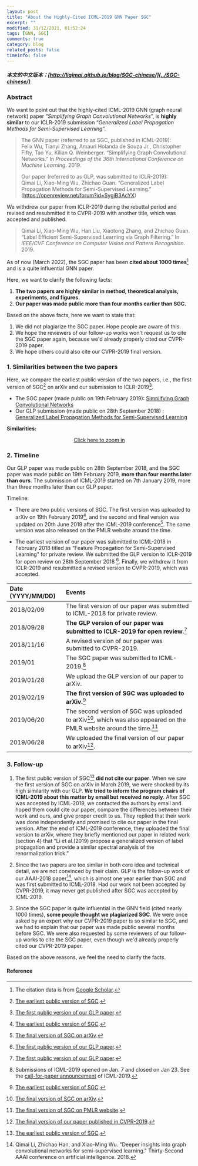 ```yaml
---
layout: post
title: "About the Highly-Cited ICML-2019 GNN Paper SGC"
excerpt: ""
modified: 31/12/2021, 01:52:24
tags: [GNN, SGC]
comments: true
category: blog
related_posts: false
timeinfo: false
---
```


##### 本文的中文版本：[http://liqimai.github.io/blog/SGC-chinese/](../SGC-chinese/)

### Abstract

We want to point out that the highly-cited ICML-2019 GNN (graph neural network) paper “<i>Simplifying Graph Convolutional Networks</i>”, is **highly similar** to our ICLR-2019 submission “<i>Generalized Label Propagation Methods for Semi-Supervised Learning</i>”.

> The GNN paper (referred to as SGC, published in ICML-2019): <br/>
> Felix Wu, Tianyi Zhang, Amauri Holanda de Souza Jr., Christopher Fifty, Tao Yu, Kilian Q. Weinberger. “Simplifying Graph Convolutional Networks.” In <i>Proceedings of the 36th International Conference on Machine Learning</i>. 2019.
>
> Our paper (referred to as GLP, was submitted to ICLR-2019): <br/>
> Qimai Li, Xiao-Ming Wu, Zhichao Guan. “Generalized Label Propagation Methods for Semi-Supervised Learning.” (https://openreview.net/forum?id=SygjB3AcYX)

We withdrew our paper from ICLR-2019 during the rebuttal period and revised and resubmitted it to CVPR-2019 with another title, which was accepted and published.
> Qimai Li, Xiao-Ming Wu, Han Liu, Xiaotong Zhang, and Zhichao Guan. “Label Efficient Semi-Supervised Learning via Graph Filtering.” In <i>IEEE/CVF Conference on Computer Vision and Pattern Recognition</i>. 2019.
 
As of now (March 2022), the SGC paper has been <b>cited about 1000 times</b>[^3] and is a quite influential GNN paper.

Here, we want to clarify the following facts:
1. **The two papers are highly similar in method, theoretical analysis, experiments, and figures.**
2. **Our paper was made public more than four months earlier than SGC.**

Based on the above facts, here we want to state that:
1. We did not plagiarize the SGC paper. Hope people are aware of this.
2. We hope the reviewers of our follow-up works won't request us to cite the SGC paper again, because we'd already properly cited our CVPR-2019 paper. 
3. We hope others could also cite our CVPR-2019 final version.

### 1. Similarities between the two papers

Here, we compare the earliest public version of the two papers, i.e., the first version of SGC[^4] on arXiv and our submission to ICLR-2019[^7].

- The SGC paper (made public on 19th February 2019): [Simplifying Graph Convolutional Networks](https://arxiv.org/abs/1902.07153v1)  
- Our GLP submission (made public on 28th September 2018) : [Generalized Label Propagation Methods for Semi-Supervised Learning](https://openreview.net/forum?id=SygjB3AcYX) 


__Similarities:__

<center>
<a href='/miscellaneous/SGC/compare-en.pdf' target="_blank">Click here to zoom in</a>
<canvas id="the-canvas" style="width:100%;" src='/miscellaneous/SGC/compare-en.pdf'></canvas>
</center>



### 2. Timeline
Our GLP paper was made public on 28th September 2018, and the SGC paper was made public on 19th February 2019, <b>more than four months later than ours</b>. The submission of ICML-2019 started on 7th January 2019, more than three months later than our GLP paper. 

Timeline:

- There are two public versions of SGC. The first version was uploaded to arXiv on 19th February 2019[^4], and the second and final version was updated on 20th June 2019 after the ICML-2019 conference[^5]. The same version was also released on the PMLR website around the time.

- The earliest version of our paper was submitted to ICML-2018 in February 2018 titled as “Feature Propagation for Semi-Supervised Learning" for private review. We submitted the GLP version to ICLR-2019 for open review on 28th September 2018 [^7]. Finally, we withdrew it from ICLR-2019 and resubmitted a revised version to CVPR-2019, which was accepted. 

| Date (YYYY/MM/DD)| Events |
|:---------------- |:------ |
| 2018/02/09 | The first version of our paper was submitted to ICML-2018 for private review. |
| 2018/09/28 |__The GLP version of our paper was submitted to ICLR-2019 for open review__.[^7]|
| 2018/11/16 | A revised version of our paper was submitted to CVPR-2019. |
| 2019/01    | The SGC paper was submitted to ICML-2019.[^9]|
| 2019/01/28 | We upload the GLP version of our paper to arXiv. |
| 2019/02/19 | __The first version of SGC was uploaded to arXiv.__[^4]|
| 2019/06/20 | The second version of SGC was uploaded to arXiv[^5], which was also appeared on the PMLR website around the time.[^6]|
| 2019/06/28 | We uploaded the final version of our paper to arXiv[^8]. |


### 3. Follow-up


1. The first public version of SGC[^4] __did not cite our paper__. When we saw the first version of SGC on arXiv in March 2019, we were shocked by its high similarity with our GLP. __We tried to inform the program chairs of ICML-2019 about this matter by email but received no reply__. After SGC was accepted by ICML-2019, we contacted the authors by email and hoped them could cite our paper, compare the differences between their work and ours, and give proper credit to us. They replied that their work was done independently and promised to cite our paper in the final version. After the end of ICML-2019 conference, they uploaded the final version to arXiv, where they briefly mentioned our paper in related work (section 4) that “Li et al.(2019) propose a generalized version of label propagation and provide a similar spectral analysis of the renormalization trick.” 


2. Since the two papers are too similar in both core idea and technical detail, we are not convinced by their claim. GLP is the follow-up work of our AAAI-2018 paper[^10], which is almost one year earlier than SGC and was first submitted to ICML-2018. Had our work not been accepted by CVPR-2019, it may never get published after SGC was accepted by ICML-2019.


3. Since the SGC paper is quite influential in the GNN field (cited nearly 1000 times), __some people thought we plagiarized SGC__. We were once asked by an expert why our CVPR-2019 paper is so similar to SGC, and we had to explain that our paper was made public several months before SGC. We were also requested by some reviewers of our follow-up works to cite the SGC paper, even though we'd already properly cited our CVPR-2019 paper.

Based on the above reasons, we feel the need to clarify the facts.

#### Reference
[^3]: The citation data is from [Google Scholar](https://scholar.google.com.hk/scholar?q=simplifying+graph+convolutional+networks).
[^4]: [The earliest public version of SGC](https://arxiv.org/abs/1902.07153v1).
[^5]: [The final version of SGC on arXiv](https://arxiv.org/abs/1902.07153v2).
[^6]: [The final version of SGC on PMLR website](http://proceedings.mlr.press/v97/wu19e/wu19e.pdf).
[^7]: [The first public version of our GLP paper](https://openreview.net/forum?id=SygjB3AcYX).
[^8]: [The final version of our paper published in CVPR-2019](https://openaccess.thecvf.com/content_CVPR_2019/papers/Li_Label_Efficient_Semi-Supervised_Learning_via_Graph_Filtering_CVPR_2019_paper.pdf).
[^9]: Submissions of ICML-2019 opened on Jan. 7 and closed on Jan 23. See the [call-for-paper announcement](https://icml.cc/Conferences/2019/CallForPapers) of ICML-2019.
[^10]: Qimai Li, Zhichao Han, and Xiao-Ming Wu. "Deeper insights into graph convolutional networks for semi-supervised learning." Thirty-Second AAAI conference on artificial intelligence. 2018.
[^11]: Matthias Hein, and Markus Maier. "Manifold denoising as preprocessing for finding natural representations of data." AAAI. 2007.



<script defer>
    // console.log("Hello");
    supfix = document.querySelectorAll("sup[role='doc-noteref'] a.footnote[rel='footnote']");
    [...supfix].forEach(node => {
        // console.log(node.parentNode);        
        if (/^\d+$/.test(node.innerText)){
            node.innerText = "[" + node.innerText + "]";
        }
    });
</script>

<script src="https://cdnjs.cloudflare.com/ajax/libs/pdf.js/2.6.347/pdf.min.js" integrity="sha512-Z8CqofpIcnJN80feS2uccz+pXWgZzeKxDsDNMD/dJ6997/LSRY+W4NmEt9acwR+Gt9OHN0kkI1CTianCwoqcjQ==" crossorigin="anonymous" referrerpolicy="no-referrer"></script>
<script defer>
  // If absolute URL from the remote server is provided, configure the CORS
  // header on that server.
  var canvas = document.getElementById('the-canvas');
  var url = canvas.attributes['src'].textContent;
  // Loaded via <script> tag, create shortcut to access PDF.js exports.
  var pdfjsLib = window['pdfjs-dist/build/pdf'];
  // The workerSrc property shall be specified.
  // pdfjsLib.GlobalWorkerOptions.workerSrc = 'https://mozilla.github.io/pdf.js/build/pdf.worker.js';
  // Asynchronous download of PDF
  var loadingTask = pdfjsLib.getDocument(url);
  loadingTask.promise.then(function(pdf) {
    console.log('PDF loaded');
    // Fetch the first page
    var pageNumber = 1;
    pdf.getPage(pageNumber).then(function(page) {
      console.log('Page loaded');
      var viewport = page.getViewport({scale: 4});
      // Prepare canvas using PDF page dimensions
      canvas.height = viewport.height;
      canvas.width = viewport.width;
      // Render PDF page into canvas context
      var renderContext = {
        canvasContext: canvas.getContext('2d'),
        viewport: viewport
      };
      var renderTask = page.render(renderContext);
      renderTask.promise.then(function () {
        console.log('Page rendered');
      });
    });
  }, function (reason) {
    // PDF loading error
    console.error(reason);
  });
</script>
